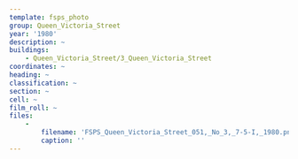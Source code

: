 ```yaml
---
template: fsps_photo
group: Queen_Victoria_Street
year: '1980'
description: ~
buildings:
    - Queen_Victoria_Street/3_Queen_Victoria_Street
coordinates: ~
heading: ~
classification: ~
section: ~
cell: ~
film_roll: ~
files:
    -
        filename: 'FSPS_Queen_Victoria_Street_051,_No_3,_7-5-I,_1980.png'
        caption: ''
---
```

